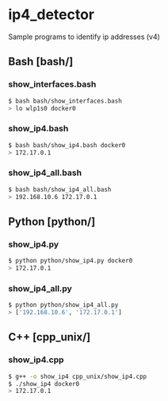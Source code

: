 # ip4_detector
Sample programs to identify ip addresses (v4)

## Bash [bash/]

### show_interfaces.bash

```bash
$ bash bash/show_interfaces.bash
> lo wlp1s0 docker0
```

### show_ip4.bash

```bash
$ bash bash/show_ip4.bash docker0
> 172.17.0.1
```

### show_ip4_all.bash

```bash
$ bash bash/show_ip4_all.bash
> 192.168.10.6 172.17.0.1
```

## Python [python/]

### show_ip4.py

```bash
$ python python/show_ip4.py docker0
> 172.17.0.1
```

### show_ip4_all.py

```bash
$ python python/show_ip4_all.py 
> ['192.168.10.6', '172.17.0.1']
```

## C++  [cpp_unix/]

### show_ip4.cpp

```bash
$ g++ -o show_ip4 cpp_unix/show_ip4.cpp
$ ./show_ip4 docker0
> 172.17.0.1
```

